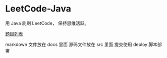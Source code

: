 # LeetCode-Java

用 Java 刷刷 LeetCode， 保持思维活跃。

[题目列表](https://coderbean.github.io/LeetCode-Java/)


markdown 文件放在 docs 里面
源码文件放在 src 里面
提交使用 deploy 脚本部署
